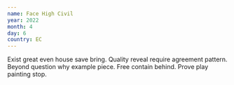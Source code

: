 ```yaml
---
name: Face High Civil
year: 2022
month: 4
day: 6
country: EC
---
```

Exist great even house save bring. Quality reveal require agreement pattern. Beyond question why example piece. Free contain behind. Prove play painting stop.